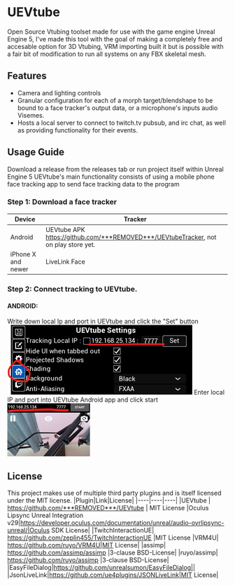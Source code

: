 # UEVtube
Open Source Vtubing toolset made for use with the game engine Unreal Engine 5, I've made this tool with the goal of making a completely free and accesable option for 3D Vtubing, VRM importing built it but is possible with a fair bit of modification to run all systems on any FBX skeletal mesh.
## Features
- Camera and lighting controls
- Granular configuration for each of a morph target/blendshape to be bound to a face tracker's output data, or a microphone's inputs audio Visemes.
- Hosts a local server to connect to twitch.tv pubsub, and irc chat, as well as providing functionality for their events.
## Usage Guide
Download a release from the releases tab or run project itself within Unreal Engine 5
UEVtube's main functionality consists of using a mobile phone face tracking app to send face tracking data to the program
### Step 1: Download a face tracker
|Device|Tracker
|----|----|
Android|UEVtube APK https://github.com/***REMOVED***/UEVtubeTracker, not on play store yet.
iPhone X and newer| LiveLink Face
### Step 2: Connect tracking to UEVtube.
#### ANDROID:
Write down local Ip and port in UEVtube and click the "Set" button
![image](ReadMeStuff/guideImage1.png)
Enter local IP and port into UEVtube Android app and click start
![image](ReadMeStuff/guideImage2.png)

## License
This project makes use of multiple third party plugins and is itself licensed under the MIT license.
|Plugin|Link|License|
|----|----|----|
|UEVtube | https://github.com/***REMOVED***/UEVtube | MIT License
|Oculus Lipsync Unreal Integration v29|https://developer.oculus.com/documentation/unreal/audio-ovrlipsync-unreal/|Oculus SDK License|
|TwitchInteractionUE| https://github.com/zeplin455/TwitchInteractionUE |MIT License
|VRM4U| https://github.com/ruyo/VRM4U|MIT License|
|assimp| https://github.com/assimp/assimp |3-clause BSD-License|
|ruyo/assimp| https://github.com/ruyo/assimp |3-clause BSD-License|
|EasyFileDialog|https://github.com/unrealsumon/EasyFileDialog||
|JsonLiveLink|https://github.com/ue4plugins/JSONLiveLink|MIT License|
